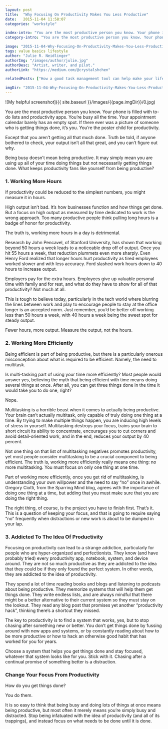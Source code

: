 ```yaml
---
layout: post
title:  "Why Focusing On Productivity Makes You Less Productive"
date:   2015-11-04 11:58:07
categories: "workstyle"

index-intro: "You are the most productive person you know. Your phone is filled with to-do lists and productivity apps. You’re busy all the time. Your appointment calendar barely has an empty spot. If there ever was a picture of someone who is getting things done, it’s you. You’re the poster child for productivity."
category-intro: "You are the most productive person you know. Your phone is filled with to-do lists and productivity apps. You’re busy all the time..."

image: "2015-11-04-Why-Focusing-On-Productivity-Makes-You-Less-Productive/0.jpg"
tags: value basics lifestyle
author: "Julie R. Neidlinger"
authorImg: "/images/author/julie.jpg"
authorDesc: "Artist, writer, and pilot."
authorLink: "https://medium.com/@crystalshchen"

relatedPosts: ["How a good task management tool can help make your life a lot easier!", "How an impossible mission was made possible"]

imgDir: "2015-11-04-Why-Focusing-On-Productivity-Makes-You-Less-Productive"
---
```



![My helpful screenshot]({{ site.baseurl }}/images/{{page.imgDir}}/0.jpg)

You are the most productive person you know.
Your phone is filled with to-do lists and productivity apps. You’re busy all the time. Your appointment calendar barely has an empty spot. If there ever was a picture of someone who is getting things done, it’s you. You’re the poster child for productivity.

Except that you aren’t getting all that much done. Truth be told, if anyone bothered to check, your output isn’t all that great, and you can’t figure out why.

Being busy doesn’t mean being productive. It may simply mean you are using up all of your time doing things but not necessarily getting things done. What keeps productivity fans like yourself from being productive?

### 1. Working More Hours

If productivity could be reduced to the simplest numbers, you might measure it in hours.

High output isn’t bad. It’s how businesses function and how things get done. But a focus on high output as measured by time dedicated to work is the wrong approach. Too many productive people think pulling long hours is a badge of honor for productivity.

The truth is, working more hours in a day is detrimental.

Research by John Pencavel, of Stanford University, has shown that working beyond 50 hours a week leads to a noticeable drop off of output. Once you hit 55 hours a week, that reduction plummets even more sharply. Even Henry Ford realized that longer hours hurt productivity as tired employees worked slower and with less accuracy. Ford slashed work hours down to 40 hours to increase output.

Employers pay for the extra hours. Employees give up valuable personal time with family and for rest, and what do they have to show for all of that productivity? Not much at all.

This is tough to believe today, particularly in the tech world where blurring the lines between work and play to encourage people to stay at the office longer is an accepted norm. Just remember, you’d be better off working less than 50 hours a week, with 40 hours a week being the sweet spot for steady output.

Fewer hours, more output. Measure the output, not the hours.

### 2. Working More Efficiently

Being efficient is part of being productive, but there is a particularly onerous misconception about what is required to be efficient. Namely, the need to multitask.

Is multi-tasking part of using your time more efficiently? Most people would answer yes, believing the myth that being efficient with time means doing several things at once. After all, you can get three things done in the time it would take you to do one, right?

Nope.

Multitasking is a horrible beast when it comes to actually being productive. Your brain can’t actually multitask, only capable of truly doing one thing at a time. By trying to make multiple things happen, you are inducing high levels of stress in yourself. Multitasking destroys your focus, trains your brain to short circuit its ability to concentrate, encourages you to cut corners and avoid detail-oriented work, and in the end, reduces your output by 40 percent.

Not one thing on that list of multitasking negatives promotes productivity, yet most people consider multitasking to be a crucial component to being efficient. The truth is, working more efficiently really means one thing: no more multitasking. You must focus on only one thing at one time.

Part of working more efficiently, once you get rid of multitasking, is understanding your own willpower and the need to say “no” once in awhile. Gregory Ciotti, from the Sparring Mind blog, agrees with the importance of doing one thing at a time, but adding that you must make sure that you are doing the right thing.

The right thing, of course, is the project you have to finish first. That’s it. This is a question of keeping your focus, and that is going to require saying “no” frequently when distractions or new work is about to be dumped in your lap.

### 3. Addicted To The Idea Of Productivity

Focusing on productivity can lead to a strange addiction, particularly for people who are hyper-organized and perfectionists. They know (and have probably tried) every productivity app, notebook, system, and device around. They are not so much productive as they are addicted to the idea that they could be if they only found the perfect system. In other words, they are addicted to the idea of productivity.

They spend a lot of time reading books and blogs and listening to podcasts about being productive. They memorize systems that will help them get things done. They write endless lists, and are always mindful that there might be a better alternative to their current system so they must stay on the lookout. They read any blog post that promises yet another “productivity hack”, thinking there’s a shortcut they missed.

The key to productivity is to find a system that works, yes, but to stop chasing after something new or better. You don’t get things done by fussing around with new apps and systems, or by constantly reading about how to be more productive or how to hack an otherwise good habit that has worked for you for years.

Choose a system that helps you get things done and stay focused, whatever that system looks like for you. Stick with it. Chasing after a continual promise of something better is a distraction.

### Change Your Focus From Productivity

How do you get things done?

You do them.

It is so easy to think that being busy and doing lots of things at once means being productive, but most often it merely means you’re simply busy and distracted. Stop being infatuated with the idea of productivity (and all of its trappings), and instead focus on what needs to be done until it is done. 


[jekyll]:      http://jekyllrb.com
[jekyll-gh]:   https://github.com/jekyll/jekyll
[jekyll-help]: https://github.com/jekyll/jekyll-help
